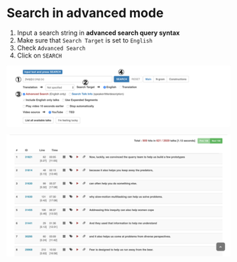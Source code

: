 # Search in advanced mode

1. Input a search string in **advanced search query syntax**
2. Make sure that `Search Target` is set to `English`
3. Check `Advanced Search`
4. Click on `SEARCH`

![Input Panel](images/07.png)

![Sample Results](images/08.png)



